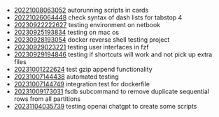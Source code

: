 - [20221008063052](/zet/20221008063052/README.md) autorunning scripts in cards
- [20221026064448](/zet/20221026064448/README.md) check syntax of dash lists for tabstop 4
- [20230922222627](/zet/20230922222627/README.md) testing environment on netbook
- [20230925193834](/zet/20230925193834/README.md) testing on mac os
- [20230928193054](/zet/20230928193054/README.md) docker reverse shell testing project
- [20230929023221](/zet/20230929023221/README.md) testing user interfaces in fzf
- [20230929194846](/zet/20230929194846/README.md) testing if shortcuts will work and not pick up extra files
- [20231001222624](/zet/20231001222624/README.md) test gzip append functionality
- [20231007144438](/zet/20231007144438/README.md) automated testing
- [20231007144749](/zet/20231007144749/README.md) integration test for dockerfile
- [20231009173031](/zet/20231009173031/README.md) fsdb subcommand to remove duplicate sequential rows from all partitions
- [20231104035739](/zet/20231104035739/README.md) testing openai chatgpt to create some scripts
